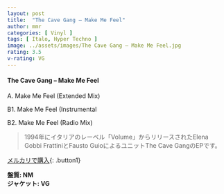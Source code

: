 ```yaml
---
layout: post
title:  "The Cave Gang – Make Me Feel"
author: mmr
categories: [ Vinyl ]
tags: [ Italo, Hyper Techno ]
image: ../assets/images/The Cave Gang – Make Me Feel.jpg
rating: 3.5
v-rating: VG
---
```


#### The Cave Gang – Make Me Feel

A. Make Me Feel (Extended Mix)

B1. Make Me Feel (Instrumental

B2. Make Me Feel (Radio Mix)

> 1994年にイタリアのレーベル「Volume」からリリースされたElena Gobbi FrattiniとFausto GuioによるユニットThe Cave GangのEPです。

[メルカリで購入](https://jp.mercari.com/item/m61676818588){: .button1}

<div class="mt-4 mb-4 d-flex align-items-center">
<strong class="mr-1">盤質: NM</strong>
</div>
<div class="mt-4 mb-4 d-flex align-items-center">
<strong class="mr-1">ジャケット: VG</strong>
</div>
